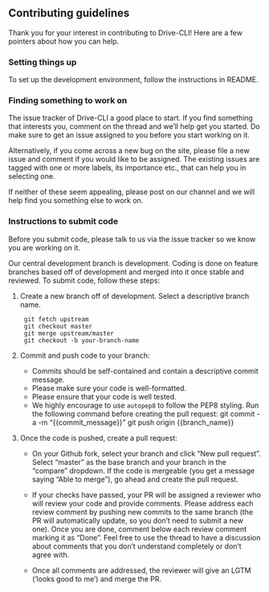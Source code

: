 ## Contributing guidelines

Thank you for your interest in contributing to Drive-CLI! Here are a few pointers about how you can help.

### Setting things up

To set up the development environment, follow the instructions in README.

### Finding something to work on

The issue tracker of Drive-CLI a good place to start. If you find something that interests you, comment on the thread and we’ll help get you started. Do make sure to get an issue assigned to you before you start working on it.

Alternatively, if you come across a new bug on the site, please file a new issue and comment if you would like to be assigned. The existing issues are tagged with one or more labels, its importance etc., that can help you in selecting one.

If neither of these seem appealing, please post on our channel and we will help find you something else to work on.

### Instructions to submit code

Before you submit code, please talk to us via the issue tracker so we know you are working on it.

Our central development branch is development. Coding is done on feature branches based off of development and merged into it once stable and reviewed. To submit code, follow these steps:

1. Create a new branch off of development. Select a descriptive branch name.

        git fetch upstream
        git checkout master
        git merge upstream/master
        git checkout -b your-branch-name

2. Commit and push code to your branch:

    - Commits should be self-contained and contain a descriptive commit message.
    - Please make sure your code is well-formatted.
    - Please ensure that your code is well tested.
    - We highly encourage to use `autopep8` to follow the PEP8 styling. Run the following command before creating the pull request:
            git commit -a -m “{{commit_message}}”
            git push origin {{branch_name}}

3. Once the code is pushed, create a pull request:

    - On your Github fork, select your branch and click “New pull request”. Select “master” as the base branch and your branch in the “compare” dropdown.
If the code is mergeable (you get a message saying “Able to merge”), go ahead and create the pull request.
    - If your checks have passed, your PR will be assigned a reviewer who will review your code and provide comments. Please address each review comment by pushing new commits to the same branch (the PR will automatically update, so you don’t need to submit a new one). Once you are done, comment below each review comment marking it as “Done”. Feel free to use the thread to have a discussion about comments that you don’t understand completely or don’t agree with.

    - Once all comments are addressed, the reviewer will give an LGTM (‘looks good to me’) and merge the PR.
